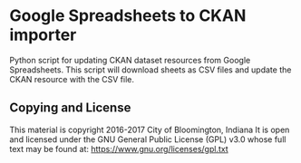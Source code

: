 # Google Spreadsheets to CKAN importer #

Python script for updating CKAN dataset resources from Google Spreadsheets.  This script will download sheets as CSV files and update the CKAN resource with the CSV file.

## Copying and License ##

This material is copyright 2016-2017 City of Bloomington, Indiana
It is open and licensed under the GNU General Public License (GPL) v3.0 whose full text may be found at: https://www.gnu.org/licenses/gpl.txt
